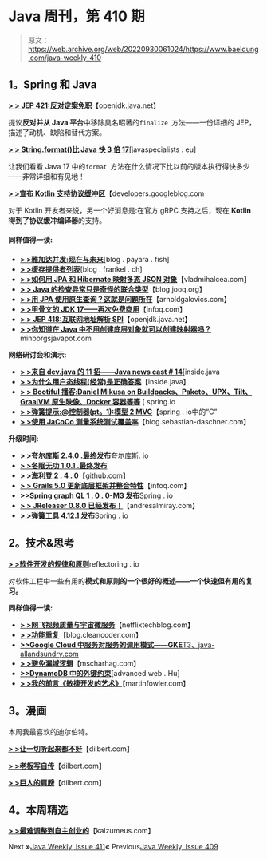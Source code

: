 # Java 周刊，第 410 期

> 原文：<https://web.archive.org/web/20220930061024/https://www.baeldung.com/java-weekly-410>

## 1。Spring 和 Java

[**> > JEP 421:反对定案免职**](https://web.archive.org/web/20220626102110/https://openjdk.java.net/jeps/421)【openjdk.java.net】

提议**反对并从 Java 平台**中移除臭名昭著的`finalize `方法——一份详细的 JEP，描述了动机、缺陷和替代方案。

[**> > String.format()比 Java 快 3 倍 17**](https://web.archive.org/web/20220626102110/https://www.javaspecialists.eu/archive/Issue294-String.format-3x-faster-in-Java-17.html)[javaspecialists . eu]

让我们看看 Java 17 中的`format `方法在什么情况下比以前的版本执行得快多少——非常详细和有见地！

[**> >宣布 Kotlin 支持协议缓冲区**](https://web.archive.org/web/20220626102110/https://developers.googleblog.com/2021/11/announcing-kotlin-support-for-protocol.html)【developers.googleblog.com

对于 Kotlin 开发者来说，另一个好消息是:在官方 gRPC 支持之后，现在 **Kotlin 得到了协议缓冲编译器**的支持。

#### 同样值得一读:

*   [**> >雅加达并发:现在与未来**](https://web.archive.org/web/20220626102110/https://blog.payara.fish/jakarta-concurrency-present-and-future)[blog . payara . fish]
*   [**> >缓存提供者列表**](https://web.archive.org/web/20220626102110/https://blog.frankel.ch/choose-cache/2/)[blog . frankel . ch]
*   [**> >如何用 JPA 和 Hibernate 映射多态 JSON 对象**](https://web.archive.org/web/20220626102110/https://vladmihalcea.com/polymorphic-json-objects-hibernate/)【vladmihalcea.com】
*   [**> > Java 的检查异常只是奇怪的联合类型**](https://web.archive.org/web/20220626102110/https://blog.jooq.org/javas-checked-exceptions-are-just-weird-union-types/)【blog.jooq.org】
*   [**> >用 JPA 使用原生查询？这就是问题所在**](https://web.archive.org/web/20220626102110/https://arnoldgalovics.com/using-native-queries-with-jpa-heres-the-catch/)【arnoldgalovics.com】
*   [**> >甲骨文的 JDK 17——再次免费商用**](https://web.archive.org/web/20220626102110/https://www.infoq.com/news/2021/10/oracle-jdk-free-again/)【infoq.com】
*   [**> > JEP 418:互联网地址解析 SPI**](https://web.archive.org/web/20220626102110/https://openjdk.java.net/jeps/418)【openjdk.java.net】
*   [**> >你知道在 Java 中不用创建底层对象就可以创建映射器吗？**](https://web.archive.org/web/20220626102110/https://minborgsjavapot.blogspot.com/2021/11/did-you-know-you-can-create-mappers.html)minborgsjavapot.com

**网络研讨会和演示:**

*   [**> >来自 dev.java 的 11 招——Java news cast # 14**](https://web.archive.org/web/20220626102110/https://inside.java/2021/10/28/insidejava-newscast-014/)[inside.java
*   [**> >为什么用户态线程(经常)是正确答案**](https://web.archive.org/web/20220626102110/https://inside.java/2021/10/26/why-user-mode-thread-video/)【inside.java】
*   [**> > Bootiful 播客:Daniel Mikusa on Buildpacks、Paketo、UPX、Tilt、GraalVM 原生映像、Docker 容器等等**](https://web.archive.org/web/20220626102110/https://spring.io/blog/2021/10/28/bootiful-podcast-daniel-mikusa-on-buildpacks-paketo-upx-tilt-graalvm-native-images-docker-containers-and-more) [ spring.io
*   [**> >弹簧提示:@控制器(pt。1):模型 2 MVC**](https://web.archive.org/web/20220626102110/https://spring.io/blog/2021/10/27/spring-tips-controllers-pt-1-the-c-in-model-2-mvc)【spring . io中的“C”
*   [**> >使用 JaCoCo 测量系统测试覆盖率**](https://web.archive.org/web/20220626102110/https://blog.sebastian-daschner.com/entries/jacoco-system-test-coverage)【blog.sebastian-daschner.com】

**升级时间:**

*   [**> >夸尔库斯 2.4.0 .最终发布**](https://web.archive.org/web/20220626102110/https://quarkus.io/blog/quarkus-2-4-0-final-released/)夸尔库斯. io
*   [**> >冬眠无功 1.0.1 .最终发布**](https://web.archive.org/web/20220626102110/https://in.relation.to/2021/11/01/hibernate-reactive-1_0_1_Final/)
*   [**> >海利登 2 . 4 . 0**](https://web.archive.org/web/20220626102110/https://github.com/oracle/helidon/releases)【github.com】
*   [**> > Grails 5.0 更新底层框架并整合特性**](https://web.archive.org/web/20220626102110/https://www.infoq.com/news/2021/10/grails-5-released/)【infoq.com】
*   [**>>Spring graph QL 1 . 0 . 0-M3 发布**](https://web.archive.org/web/20220626102110/https://spring.io/blog/2021/10/28/spring-graphql-1-0-0-m3-released)Spring . io
*   [**> > JReleaser 0.8.0 已经发布！**](https://web.archive.org/web/20220626102110/https://andresalmiray.com/jreleaser-0-8-0-has-been-released/)【andresalmiray.com】
*   [**> >弹簧工具 4.12.1 发布**](https://web.archive.org/web/20220626102110/https://spring.io/blog/2021/10/27/spring-tools-4-12-1-released)Spring . io

## 2。技术&思考

[**> >软件开发的规律和原则**](https://web.archive.org/web/20220626102110/https://reflectoring.io/laws-and-principles-of-software-development/)reflectoring . io

对软件工程中一些有用的**模式和原则的一个很好的概述——一个快速但有用的复习。**

**同样值得一读:**

*   [**> >网飞视频质量与宇宙微服务**](https://web.archive.org/web/20220626102110/https://netflixtechblog.com/netflix-video-quality-at-scale-with-cosmos-microservices-552be631c113)【netflixtechblog.com】
*   [**> >功能重复**](https://web.archive.org/web/20220626102110/http://blog.cleancoder.com/uncle-bob/2021/10/28/functional-duplication.html)【blog.cleancoder.com】
*   [**>>Google Cloud 中服务对服务的调用模式——GKE**T3、java-allandsundry.com](https://web.archive.org/web/20220626102110/http://www.java-allandsundry.com/2021/10/service-to-service-call-patterns-in.html)
*   [**> >避免漏域逻辑**](https://web.archive.org/web/20220626102110/https://www.mscharhag.com/architecture/leaking-domain-logic)【mscharhag.com】
*   [**>>DynamoDB 中的外键约束**](https://web.archive.org/web/20220626102110/https://advancedweb.hu/foreign-key-constraints-in-dynamodb/)[advanced web . Hu]
*   [**> >我的前言《敏捷开发的艺术》**](https://web.archive.org/web/20220626102110/https://martinfowler.com/articles/art-agile-foreword.html)【martinfowler.com】

## 3。漫画

本周我最喜欢的迪尔伯特。

[**> >让一切听起来都不好**](https://web.archive.org/web/20220626102110/https://dilbert.com/strip/2021-11-03)【dilbert.com】

[**> >老板写自传**](https://web.archive.org/web/20220626102110/https://dilbert.com/strip/2021-11-02)【dilbert.com】

[**> >巨人的肩膀**](https://web.archive.org/web/20220626102110/https://dilbert.com/strip/2021-10-29)【dilbert.com】

## 4。本周精选

**[> >最难调整到自主创业的](https://web.archive.org/web/20220626102110/https://www.kalzumeus.com/2010/08/25/the-hardest-adjustment-to-self-employment/)**【kalzumeus.com】

Next **»**[Java Weekly, Issue 411](/web/20220626102110/https://www.baeldung.com/java-weekly-411)**«** Previous[Java Weekly, Issue 409](/web/20220626102110/https://www.baeldung.com/java-weekly-409)